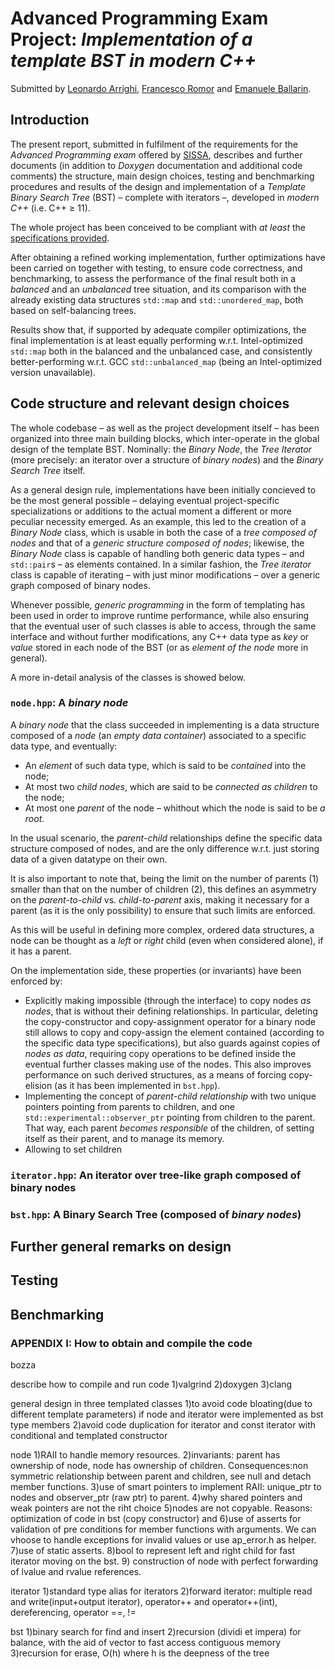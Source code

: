 # Advanced Programming Exam Project: *Implementation of a template BST in modern C++*

Submitted by [Leonardo Arrighi](https://github.com/LeonardoArrighi), [Francesco Romor](https://github.com/FrancescoRo) and [Emanuele Ballarin](https://github.com/emaballarin).

## Introduction

The present report, submitted in fulfilment of the requirements for the *Advanced Programming exam* offered by [SISSA](https://sissa.it), describes and further documents (in addition to *Doxygen* documentation and additional code comments) the structure, main design choices, testing and benchmarking procedures and results of the design and implementation of a *Template Binary Search Tree* (BST) – complete with iterators –, developed in *modern C++* (i.e. C++ $\geq$ 11).

The whole project has been conceived to be compliant with *at least* the [specifications provided](https://github.com/asartori86/advanced_programming_2019-20/blob/master/exam/readme.pdf).

After obtaining a refined working implementation, further optimizations have been carried on together with testing, to ensure code correctness, and benchmarking, to assess the performance of the final result both in a *balanced* and an *unbalanced* tree situation, and its comparison with the already existing data structures `std::map` and `std::unordered_map`, both based on self-balancing trees.

Results show that, if supported by adequate compiler optimizations, the final implementation is at least equally performing w.r.t. Intel-optimized `std::map` both in the balanced and the unbalanced case, and consistently better-performing w.r.t. GCC `std::unbalanced_map` (being an Intel-optimized version unavailable).



## Code structure and relevant design choices

The whole codebase – as well as the project development itself – has been organized into three main building blocks, which inter-operate in the global design of the template BST. Nominally: the *Binary Node*, the *Tree Iterator* (more precisely: an iterator over a structure of *binary nodes*) and the *Binary Search Tree* itself. 

As a general design rule, implementations have been initially concieved to be the most general possible – delaying eventual project-specific specializations or additions to the actual moment a different or more peculiar necessity emerged. As an example, this led to the creation of a *Binary Node* class, which is usable in both the case of a *tree composed of nodes* and that of a *generic structure composed of nodes*; likewise, the *Binary Node* class is capable of handling both generic data types – and `std::pair`s – as elements contained. In a similar fashion, the *Tree iterator* class is capable of iterating – with just minor modifications – over a generic graph composed of binary nodes.

Whenever possible, *generic programming* in the form of templating has been used in order to improve runtime performance, while also ensuring that the eventual user of such classes is able to access, through the same interface and without further modifications, any C++ data type as *key* or *value* stored in each node of the BST (or as *element of the node* more in general).

A more in-detail analysis of the classes is showed below.

### `node.hpp`: A *binary node*

A *binary node* that the class succeeded in implementing is a data structure composed of a *node* (an *empty data container*) associated to a specific data type, and eventually:

-   An *element* of such data type, which is said to be *contained* into the node;
-   At most two *child nodes*, which are said to be *connected as children* to the node;
-   At most one *parent* of the node – whithout which the node is said to be *a root*.

In the usual scenario, the *parent*-*child* relationships define the specific data structure composed of nodes, and are the only difference w.r.t. just storing data of a given datatype on their own.

It is also important to note that, being the limit on the number of parents (1) smaller than that on the number of children (2), this defines an asymmetry on the *parent-to-child* vs. *child-to-parent* axis, making it necessary for a parent (as it is the only possibility) to ensure that such limits are enforced.

As this will be useful in defining more complex, ordered data structures, a node can be thought as a *left* or *right* child (even when considered alone), if it has a parent.

On the implementation side, these properties (or invariants) have been enforced by:

-   Explicitly making impossible (through the interface) to copy nodes *as nodes*, that is without their defining relationships. In particular, deleting the copy-constructor and copy-assignment operator for a binary node still allows to copy and copy-assign the element contained (according to the specific data type specifications), but also guards against copies of *nodes as data*, requiring copy operations to be defined inside the eventual further classes making use of the nodes. This also improves performance on such derived structures, as a means of forcing copy-elision (as it has been implemented in `bst.hpp`).
-   Implementing the concept of *parent-child relationship* with two unique pointers pointing from parents to children, and one `std::experimental::observer_ptr` pointing from children to the parent. That way, each parent *becomes responsible* of the children, of setting itself as their parent, and to manage its memory.
-   Allowing to set children 

### `iterator.hpp`: An iterator over tree-like graph composed of binary nodes

### `bst.hpp`: A Binary Search Tree (composed of *binary nodes*)



## Further general remarks on design





## Testing



## Benchmarking





### APPENDIX I: How to obtain and compile the code





















bozza

describe how to compile and run code
1)valgrind
2)doxygen
3)clang

general design in three templated classes
1)to avoid code bloating(due to different template parameters) if node and iterator were implemented as bst type members
2)avoid code duplication for iterator and const iterator with conditional and templated constructor

node
1)RAII to handle memory resources. 
2)invariants: parent has ownership of node, node has ownership of children. Consequences:non symmetric relationship between parent and children, see null and detach member functions. 
3)use of smart pointers to implement RAII: unique_ptr to nodes and observer_ptr (raw ptr) to parent.
4)why shared pointers and weak pointers are not the riht choice
5)nodes are not copyable. Reasons: optimization of code in bst (copy constructor) and 
6)use of asserts for validation of pre conditions for member functions with arguments. We can vhoose to handle exceptions for invalid values or use ap_error.h as helper.
7)use of static asserts.
8)bool to represent left and right child for fast iterator moving on the bst.
9) construction of node with perfect forwarding of lvalue and rvalue references.

iterator
1)standard type alias for iterators
2)forward iterator: multiple read and write(input+output iterator), operator++ and operator++(int), dereferencing, operator ==, !=

bst
1)binary search for find and insert
2)recursion (dividi et impera) for balance, with the aid of vector to fast access contiguous memory
3)recursion for erase, O(h) where h is the deepness of the tree